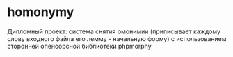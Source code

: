 # homonymy
Дипломный проект: система снятия омонимии (приписывает каждому слову входного файла его лемму - начальную форму) с использованием сторонней опенсорсной библиотеки phpmorphy
